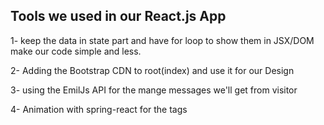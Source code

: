 ## Tools we used in our React.js App

 1- keep the data in state part and have for loop to show them in JSX/DOM make our code simple and less.

 2- Adding the Bootstrap CDN to root(index) and use it for our Design 

 3- using the EmilJs API for the mange messages we'll get from visitor

 4- Animation with spring-react for the tags